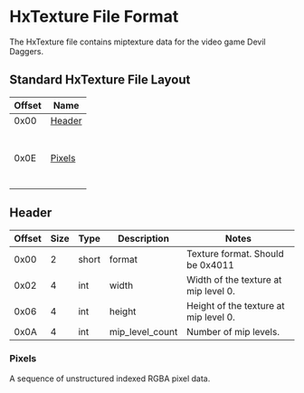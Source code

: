 # HxTexture File Format
The HxTexture file contains miptexture data for the video game Devil Daggers.

## Standard HxTexture File Layout
| Offset | Name                                   |
|--------|----------------------------------------|
| 0x00   | [Header](#header)                      |
| 0x0E   | <br><br>[Pixels](#pixels)<br><br><br>  |

## Header

| Offset | Size |  Type |   Description   |                 Notes                  |
|--------|------|-------|-----------------|----------------------------------------|
| 0x00   | 2    | short | format          |  Texture format. Should be 0x4011      |
| 0x02   | 4    | int   | width           |  Width of the texture at mip level 0.  |
| 0x06   | 4    | int   | height          |  Height of the texture at mip level 0. |
| 0x0A   | 4    | int   | mip_level_count |  Number of mip levels.                 |

### Pixels
A sequence of unstructured indexed RGBA pixel data.
